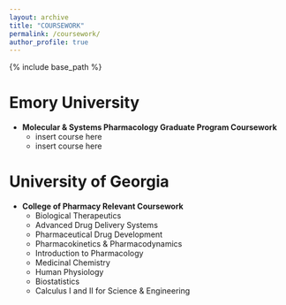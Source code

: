 ```yaml
---
layout: archive
title: "COURSEWORK"
permalink: /coursework/
author_profile: true
---
```


{% include base_path %}


Emory University 
======
* **Molecular & Systems Pharmacology Graduate Program Coursework**
  * insert course here
  * insert course here
 

University of Georgia
======
* **College of Pharmacy Relevant Coursework**
  * Biological Therapeutics
  * Advanced Drug Delivery Systems
  * Pharmaceutical Drug Development
  * Pharmacokinetics & Pharmacodynamics
  * Introduction to Pharmacology
  * Medicinal Chemistry
  * Human Physiology
  * Biostatistics
  * Calculus I and II for Science & Engineering
